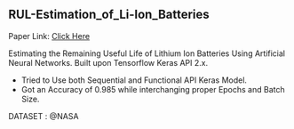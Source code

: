 ## RUL-Estimation_of_Li-Ion_Batteries

Paper Link: [Click Here](https://ieeexplore.ieee.org/abstract/document/10434881)

Estimating the Remaining Useful Life of Lithium Ion Batteries Using Artificial Neural Networks. Built upon Tensorflow Keras API 2.x.

* Tried to Use both Sequential and Functional API Keras Model.
* Got an Accuracy of 0.985 while interchanging proper Epochs and Batch Size.

DATASET : @NASA
